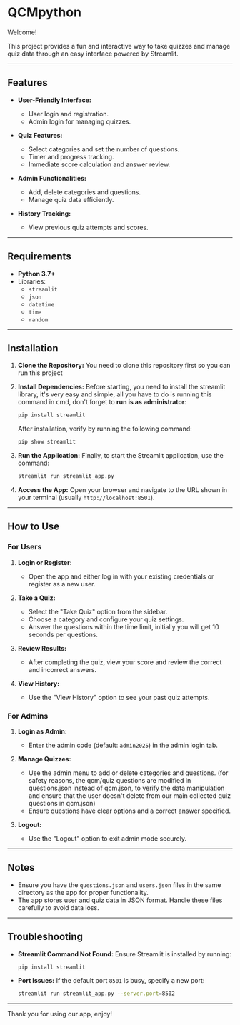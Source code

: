 # QCMpython

Welcome! 

This project provides a fun and interactive way to take quizzes and manage quiz data through an easy interface powered by Streamlit.

---

## Features

- **User-Friendly Interface:**
  - User login and registration.
  - Admin login for managing quizzes.

- **Quiz Features:**
  - Select categories and set the number of questions.
  - Timer and progress tracking.
  - Immediate score calculation and answer review.

- **Admin Functionalities:**
  - Add, delete categories and questions.
  - Manage quiz data efficiently.

- **History Tracking:**
  - View previous quiz attempts and scores.

---

## Requirements

- **Python 3.7+**
- Libraries:
  - `streamlit`
  - `json`
  - `datetime`
  - `time`
  - `random`

---

## Installation

1. **Clone the Repository:**
   You need to clone this repository first so you can run this project

2. **Install Dependencies:**
   Before starting, you need to install the streamlit library, it's very easy and simple, all you have to do is running this command in cmd, don't forget to **run is as administrator**:
   ```bash
   pip install streamlit
   ```
   After installation, verify by running the following command:
   ```bash
   pip show streamlit
   ```

3. **Run the Application:**
   Finally, to start the Streamlit application, use the command:
   ```bash
   streamlit run streamlit_app.py
   ```

4. **Access the App:**
   Open your browser and navigate to the URL shown in your terminal (usually `http://localhost:8501`).

---

## How to Use

### For Users

1. **Login or Register:**
   - Open the app and either log in with your existing credentials or register as a new user.

2. **Take a Quiz:**
   - Select the "Take Quiz" option from the sidebar.
   - Choose a category and configure your quiz settings.
   - Answer the questions within the time limit, initially you will get 10 seconds per questions.

3. **Review Results:**
   - After completing the quiz, view your score and review the correct and incorrect answers.

4. **View History:**
   - Use the "View History" option to see your past quiz attempts.

### For Admins

1. **Login as Admin:**
   - Enter the admin code (default: `admin2025`) in the admin login tab.

2. **Manage Quizzes:**
   - Use the admin menu to add or delete categories and questions. (for safety reasons, the qcm/quiz questions are modified in questions.json instead of qcm.json, to verify the data manipulation and ensure that the user doesn't delete from our main collected quiz questions in qcm.json)
   - Ensure questions have clear options and a correct answer specified.

3. **Logout:**
   - Use the "Logout" option to exit admin mode securely.

---

## Notes

- Ensure you have the `questions.json` and `users.json` files in the same directory as the app for proper functionality.
- The app stores user and quiz data in JSON format. Handle these files carefully to avoid data loss.

---

## Troubleshooting

- **Streamlit Command Not Found:** Ensure Streamlit is installed by running:
  ```bash
  pip install streamlit
  ```

- **Port Issues:** If the default port `8501` is busy, specify a new port:
  ```bash
  streamlit run streamlit_app.py --server.port=8502
  ```

---

Thank you for using our app, enjoy!
